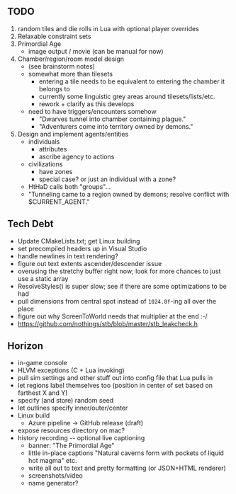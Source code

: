 ## TODO
1. random tiles and die rolls in Lua with optional player overrides
2. Relaxable constraint sets
3. Primordial Age
    - image output / movie (can be manual for now)
4. Chamber/region/room model design
    - (see brainstorm notes)
    - somewhat more than tilesets
        - entering a tile needs to be equivalent to entering the chamber it belongs to
        - currently some linguistic grey areas around tilesets/lists/etc. 
        - rework + clarify as this develops
    - need to have triggers/encounters somehow
        - "Dwarves tunnel into chamber containing plague."
        - "Adventurers come into territory owned by demons."
5. Design and implement agents/entities
    - individuals
        - attributes
        - ascribe agency to actions
    - civilizations
        - have zones
        - special case? or just an individual with a zone?
    - HtHaD calls both "groups"...
    - "Tunneling came to a region owned by demons; resolve conflict with $CURRENT_AGENT."

## Tech Debt
* Update CMakeLists.txt; get Linux building
* set precompiled headers up in Visual Studio
* handle newlines in text rendering?
* figure out text extents ascender/descender issue
* overusing the stretchy buffer right now; look for more chances to just use a static array
* ResolveStyles() is super slow; see if there are some optimizations to be had
* pull dimensions from central spot instead of `1024.0f`-ing all over the place
* figure out why ScreenToWorld needs that multiplier at the end :-/ 
* https://github.com/nothings/stb/blob/master/stb_leakcheck.h

## Horizon
* in-game console
* HLVM exceptions (C + Lua invoking)
* pull sim settings and other stuff out into config file that Lua pulls in
* let regions label themselves too (position in center of set based on farthest X and Y)
* specify (and store) random seed
* let outlines specify inner/outer/center
* Linux build
    - Azure pipeline -> GitHub release (draft)
* expose resources directory on mac?
* history recording -- optional live captioning
    - banner: "The Primordial Age"
    - little in-place captions "Natural caverns form with pockets of liquid hot magma" etc.
    - write all out to text and pretty formatting (or JSON+HTML renderer)
    - screenshots/video
    - name generator?
